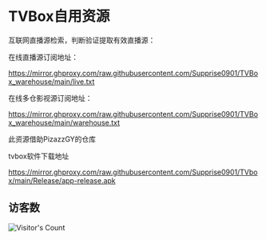 # TVBox自用资源

互联网直播源检索，判断验证提取有效直播源：

在线直播源订阅地址：

https://mirror.ghproxy.com/raw.githubusercontent.com/Supprise0901/TVBox_warehouse/main/live.txt

在线多仓影视源订阅地址：

https://mirror.ghproxy.com/raw.githubusercontent.com/Supprise0901/TVBox_warehouse/main/warehouse.txt

此资源借助PizazzGY的仓库

tvbox软件下载地址

https://mirror.ghproxy.com/raw.githubusercontent.com/Supprise0901/TVbox/main/Release/app-release.apk

## 访客数

![Visitor's Count](https://profile-counter.glitch.me/Supprise0901_Fetch/count.svg)




